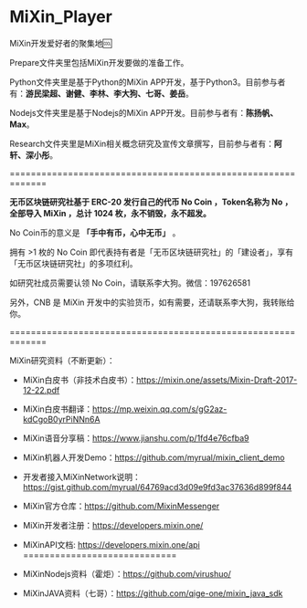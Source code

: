 # MiXin_Player
MiXin开发爱好者的聚集地🆒

Prepare文件夹里包括MiXin开发要做的准备工作。

Python文件夹里是基于Python的MiXin APP开发，基于Python3。目前参与者有：**游民梁超、谢健、李林、李大狗、七哥、姜岳**。

Nodejs文件夹里是基于Nodejs的MiXin APP开发。目前参与者有：**陈扬帆、Max**。

Research文件夹里是MiXin相关概念研究及宣传文章撰写，目前参与者有：**阿轩、深小彤**。

=============================================================

**无币区块链研究社基于 ERC-20 发行自己的代币 No Coin ，Token名称为 No ，全部导入 MiXin ，总计 1024 枚，永不销毁，永不超发。**

No Coin币的意义是 **「手中有币，心中无币」** 。

拥有 >1 枚的 No Coin 即代表持有者是「无币区块链研究社」的「建设者」，享有「无币区块链研究社」的多项红利。

如研究社成员需要认领 No Coin，请联系李大狗。微信：197626581

另外，CNB 是 MiXin 开发中的实验货币，如有需要，还请联系李大狗，我转账给你。

=============================================================

MiXin研究资料（不断更新）：

- MiXin白皮书（非技术白皮书）：https://mixin.one/assets/Mixin-Draft-2017-12-22.pdf
- MiXin白皮书翻译：https://mp.weixin.qq.com/s/gG2az-kdCgoB0yrPiNNn6A
- MiXin语音分享稿：https://www.jianshu.com/p/1fd4e76cfba9

- MiXin机器人开发Demo：https://github.com/myrual/mixin_client_demo
- 开发者接入MiXinNetwork说明：https://gist.github.com/myrual/64769acd3d09e9fd3ac37636d899f844
- MiXin官方仓库：https://github.com/MixinMessenger
- MiXin开发者注册：https://developers.mixin.one/
- MiXinAPI文档: https://developers.mixin.one/api
=============================
- MiXinNodejs资料（霍炬）：https://github.com/virushuo/
- MiXinJAVA资料（七哥）：https://github.com/qige-one/mixin_java_sdk
